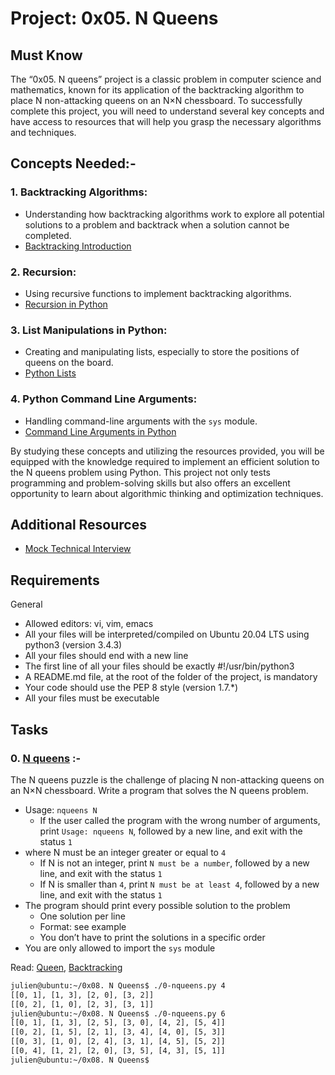 # Project: 0x05. N Queens

## Must Know

The “0x05. N queens” project is a classic problem in computer science and mathematics, known for its application of the backtracking algorithm to place N non-attacking queens on an N×N chessboard. To successfully complete this project, you will need to understand several key concepts and have access to resources that will help you grasp the necessary algorithms and techniques.

## Concepts Needed:-

### 1. **Backtracking Algorithms:**

- Understanding how backtracking algorithms work to explore all potential solutions to a problem and backtrack when a solution cannot be completed.
- [Backtracking Introduction](https://www.geeksforgeeks.org/introduction-to-backtracking-data-structure-and-algorithm-tutorials/)

### 2. **Recursion:**

- Using recursive functions to implement backtracking algorithms.
- [Recursion in Python](https://realpython.com/python-thinking-recursively/)

### 3. **List Manipulations in Python:**

- Creating and manipulating lists, especially to store the positions of queens on the board.
- [Python Lists](https://docs.python.org/3/tutorial/datastructures.html)

### 4. **Python Command Line Arguments:**

- Handling command-line arguments with the `sys` module.
- [Command Line Arguments in Python](https://docs.python.org/3.3/library/sys.html#sys.argv)

By studying these concepts and utilizing the resources provided, you will be equipped with the knowledge required to implement an efficient solution to the N queens problem using Python. This project not only tests programming and problem-solving skills but also offers an excellent opportunity to learn about algorithmic thinking and optimization techniques.

## Additional Resources

- [Mock Technical Interview](https://www.youtube.com/watch?v=GneS80iYa7I)

## Requirements
General
- Allowed editors: vi, vim, emacs
- All your files will be interpreted/compiled on Ubuntu 20.04 LTS using python3 (version 3.4.3)
- All your files should end with a new line
- The first line of all your files should be exactly #!/usr/bin/python3
- A README.md file, at the root of the folder of the project, is mandatory
- Your code should use the PEP 8 style (version 1.7.*)
- All your files must be executable

## Tasks

### 0. [N queens](./0-nqueens.py) :-

The N queens puzzle is the challenge of placing N non-attacking queens on an N×N chessboard. Write a program that solves the N queens problem.

- Usage: `nqueens N`
  - If the user called the program with the wrong number of arguments, print `Usage: nqueens N`, followed by a new line, and exit with the status `1`
- where N must be an integer greater or equal to `4`
  - If N is not an integer, print `N must be a number`, followed by a new line, and exit with the status `1`
  - If N is smaller than `4`, print `N must be at least 4`, followed by a new line, and exit with the status `1`
- The program should print every possible solution to the problem
  - One solution per line
  - Format: see example
  - You don’t have to print the solutions in a specific order
- You are only allowed to import the `sys` module

Read: [Queen](https://en.wikipedia.org/wiki/Queen_%28chess%29), [Backtracking](https://en.wikipedia.org/wiki/Backtracking)

```bash
julien@ubuntu:~/0x08. N Queens$ ./0-nqueens.py 4
[[0, 1], [1, 3], [2, 0], [3, 2]]
[[0, 2], [1, 0], [2, 3], [3, 1]]
julien@ubuntu:~/0x08. N Queens$ ./0-nqueens.py 6
[[0, 1], [1, 3], [2, 5], [3, 0], [4, 2], [5, 4]]
[[0, 2], [1, 5], [2, 1], [3, 4], [4, 0], [5, 3]]
[[0, 3], [1, 0], [2, 4], [3, 1], [4, 5], [5, 2]]
[[0, 4], [1, 2], [2, 0], [3, 5], [4, 3], [5, 1]]
julien@ubuntu:~/0x08. N Queens$ 
```
